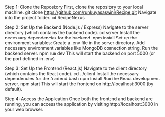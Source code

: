 Step 1: Clone the Repository
First, clone the repository to your local machine.
git clone https://github.com/runkuyasaswini/Recipe.git
Navigate into the project folder.
cd RecipeNexus

Step 2: Set Up the Backend (Node.js / Express)
Navigate to the server directory (which contains the backend code).
cd server
Install the necessary dependencies for the backend.
npm install
Set up the environment variables:
Create a .env file in the server directory.
Add necessary environment variables like MongoDB connection string.
Run the backend server.
npm run dev
This will start the backend on port 5000 (or the port defined in .env).

Step 3: Set Up the Frontend (React.js)
Navigate to the client directory (which contains the React code).
cd ../client
Install the necessary dependencies for the frontend.bash
npm install
Run the React development server.
npm start
This will start the frontend on http://localhost:3000 (by default).

Step 4: Access the Application
Once both the frontend and backend are running, you can access the application by visiting http://localhost:3000 in your web browser.
